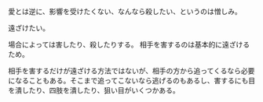 愛とは逆に、影響を受けたくない、なんなら殺したい、というのは憎しみ。

遠ざけたい。

場合によっては害したり、殺したりする。
相手を害するのは基本的に遠ざけるため。

相手を害するだけが遠ざける方法ではないが、相手の方から追ってくるなら必要になることもある。そこまで追ってこないなら逃げるのもあるし、害するにも目を潰したり、四肢を潰したり、狙い目がいくつかある。
